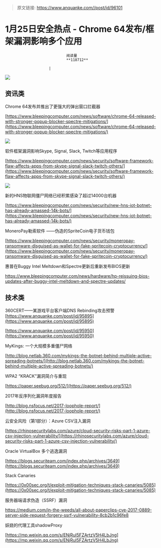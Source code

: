 > 原文链接: https://www.anquanke.com//post/id/96101 


# 1月25日安全热点 - Chrome 64发布/框架漏洞影响多个应用


                                阅读量   
                                **118712**
                            
                        |
                        
                                                                                    



[![](https://p3.ssl.qhimg.com/t01962d627638962a61.png)](https://p3.ssl.qhimg.com/t01962d627638962a61.png)



## 资讯类

Chrome 64发布并推出了更强大的弹出窗口拦截器

[https://www.bleepingcomputer.com/news/software/chrome-64-released-with-stronger-popup-blocker-spectre-mitigations/](https://www.bleepingcomputer.com/news/software/chrome-64-released-with-stronger-popup-blocker-spectre-mitigations/)

[![](https://p0.ssl.qhimg.com/t01fa1904ff3699955a.png)](https://p0.ssl.qhimg.com/t01fa1904ff3699955a.png)



软件框架漏洞影响Skype, Signal, Slack, Twitch等应用程序

[https://www.bleepingcomputer.com/news/security/software-framework-flaw-affects-apps-from-skype-signal-slack-twitch-others/](https://www.bleepingcomputer.com/news/security/software-framework-flaw-affects-apps-from-skype-signal-slack-twitch-others/)

[![](https://p1.ssl.qhimg.com/t0161b96ddf1a12906f.png)](https://p1.ssl.qhimg.com/t0161b96ddf1a12906f.png)



新的HNS物联网僵尸网络已经积累感染了超过14000台机器

[https://www.bleepingcomputer.com/news/security/new-hns-iot-botnet-has-already-amassed-14k-bots/](https://www.bleepingcomputer.com/news/security/new-hns-iot-botnet-has-already-amassed-14k-bots/)



MoneroPay勒索软件 ——伪造的SpriteCoin电子货币钱包

[https://www.bleepingcomputer.com/news/security/moneropay-ransomware-disguised-as-wallet-for-fake-spritecoin-cryptocurrency/](https://www.bleepingcomputer.com/news/security/moneropay-ransomware-disguised-as-wallet-for-fake-spritecoin-cryptocurrency/)



惠普在Buggy Intel Meltdown和Spectre更新后重新发布BIOS更新

https://www.bleepingcomputer.com/news/hardware/hp-reissuing-bios-updates-after-buggy-intel-meltdown-and-spectre-updates/



## 技术类

360CERT——某游戏平台客户端DNS Rebinding攻击预警<br>[https://www.anquanke.com/post/id/95895](https://www.anquanke.com/post/id/95895)



[https://www.anquanke.com/post/id/95950](https://www.anquanke.com/post/id/95950)



MyKings: 一个大规模多重僵尸网络

[http://blog.netlab.360.com/mykings-the-botnet-behind-multiple-active-spreading-botnets/](http://blog.netlab.360.com/mykings-the-botnet-behind-multiple-active-spreading-botnets/)



WPA2 “KRACK”漏洞简介与重现

[https://paper.seebug.org/512/](https://paper.seebug.org/512/)



2017年反序列化漏洞年度报告

[http://blog.nsfocus.net/2017-loophole-report/](http://blog.nsfocus.net/2017-loophole-report/)



云安全风险（第1部分）：Azure CSV注入漏洞

[https://rhinosecuritylabs.com/azure/cloud-security-risks-part-1-azure-csv-injection-vulnerability/](https://rhinosecuritylabs.com/azure/cloud-security-risks-part-1-azure-csv-injection-vulnerability/)



Oracle VirtualBox 多个逃逸漏洞

[https://blogs.securiteam.com/index.php/archives/3649](https://blogs.securiteam.com/index.php/archives/3649)



Stack Canaries

[https://0x00sec.org/t/exploit-mitigation-techniques-stack-canaries/5085](https://0x00sec.org/t/exploit-mitigation-techniques-stack-canaries/5085)



服务器端请求伪造（SSRF）漏洞

https://medium.com/in-the-weeds/all-about-paperclips-cve-2017-0889-server-side-request-forgery-ssrf-vulnerability-8cb2b1c96fe8



妖娆的代理工具shadowProxy

[https://mp.weixin.qq.com/s/ENjRuI5FZArtzV5H4LbJng](https://mp.weixin.qq.com/s/ENjRuI5FZArtzV5H4LbJng)
